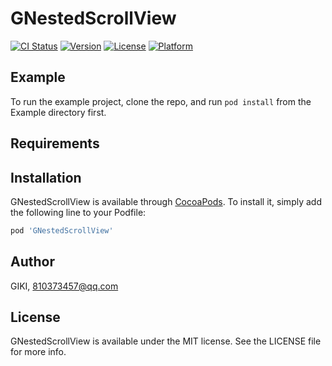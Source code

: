 # GNestedScrollView

[![CI Status](https://img.shields.io/travis/GIKI/GNestedScrollView.svg?style=flat)](https://travis-ci.org/GIKI/GNestedScrollView)
[![Version](https://img.shields.io/cocoapods/v/GNestedScrollView.svg?style=flat)](https://cocoapods.org/pods/GNestedScrollView)
[![License](https://img.shields.io/cocoapods/l/GNestedScrollView.svg?style=flat)](https://cocoapods.org/pods/GNestedScrollView)
[![Platform](https://img.shields.io/cocoapods/p/GNestedScrollView.svg?style=flat)](https://cocoapods.org/pods/GNestedScrollView)

## Example

To run the example project, clone the repo, and run `pod install` from the Example directory first.

## Requirements

## Installation

GNestedScrollView is available through [CocoaPods](https://cocoapods.org). To install
it, simply add the following line to your Podfile:

```ruby
pod 'GNestedScrollView'
```

## Author

GIKI, 810373457@qq.com

## License

GNestedScrollView is available under the MIT license. See the LICENSE file for more info.
